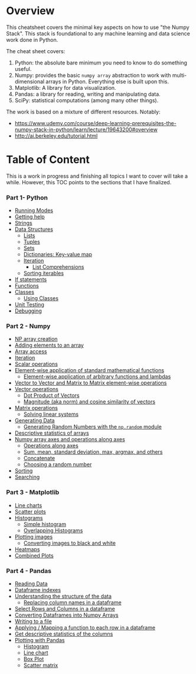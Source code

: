 # Overview

This cheatsheet covers the minimal key aspects on how to use "the Numpy Stack". This stack is foundational to any
machine learning and data science work done in Python.

The cheat sheet covers:
1. Python: the absolute bare minimum you need to know to do something useful.
2. Numpy: provides the basic `numpy array` abstraction to work with multi-dimensional arrays in Python. Everything else 
is built upon this.
3. Matplotlib: A library for data visualization.
4. Pandas: a library for reading, writing and manipulating data.
5. SciPy: statistical computations (among many other things).

The work is based on a mixture of different resources. Notably:
- https://www.udemy.com/course/deep-learning-prerequisites-the-numpy-stack-in-python/learn/lecture/19643200#overview
- http://ai.berkeley.edu/tutorial.html


# Table of Content

This is a work in progress and finishing all topics I want to cover will take a while. However, 
this TOC points to the sections that I have finalized.

### Part 1- Python
- [Running Modes](./1-python.md#running-modes)
- [Getting help](./1-python.md#getting-help)
- [Strings](./1-python.md#strings)
- [Data Structures](./1-python.md#data-structures)
  * [Lists](./1-python.md#lists)
  * [Tuples](./1-python.md#tuples)
  * [Sets](./1-python.md#sets)
  * [Dictionaries: Key-value map](./1-python.md#dictionaries-key-value-map)
  * [Iteration](./1-python.md#iteration)
    + [List Comprehensions](./1-python.md#list-comprehensions)
  * [Sorting iterables](./1-python.md#sorting-iterables)
- [If statements](./1-python.md#if-statements)
- [Functions](./1-python.md#functions)
- [Classes](./1-python.md#classes)
  * [Using Classes](./1-python.md#using-classes)
- [Unit Testing](./1-python.md#unit-testing)
- [Debugging](./1-python.md#debugging)

### Part 2 - Numpy

* [NP array creation](./2-numpy.md#np-array-creation)
* [Adding elements to an array](./2-numpy.md#adding-elements-to-an-array)
* [Array access](./2-numpy.md#array-access)
* [Iteration](./2-numpy.md#iteration)
* [Scalar operations](./2-numpy.md#scalar-operations)
* [Element-wise application of standard mathematical functions](./2-numpy.md#element-wise-application-of-standard-mathematical-functions)
  + [Element-wise application of arbitrary functions and lambdas](./2-numpy.md#element-wise-application-of-arbitrary-functions-and-lambdas)
* [Vector to Vector and Matrix to Matrix element-wise operations](./2-numpy.md#vector-to-vector-and-matrix-to-matrix-element-wise-operations)
* [Vector operations](./2-numpy.md#vector-operations)
  + [Dot Product of Vectors](./2-numpy.md#dot-product-of-vectors)
  + [Magnitude (aka norm) and cosine similarity of vectors](./2-numpy.md#magnitude-aka-norm-and-cosine-similarity-of-vectors)
* [Matrix operations](./2-numpy.md#matrix-operations)
  + [Solving linear systems](./2-numpy.md#solving-linear-systems)
* [Generating Data](./2-numpy.md#generating-data)
  + [Generating Random Numbers with the `np.random` module](./2-numpy.md#generating-random-numbers-with-the-nprandom-module)
* [Descriptive statistics of arrays](./2-numpy.md#descriptive-statistics-of-arrays)
* [Numpy array axes and operations along axes](./2-numpy.md#numpy-array-axes-and-operations-along-axes)
  + [Operations along axes](./2-numpy.md#operations-along-axes)
  + [Sum, mean, standard deviation, max, argmax, and others](./2-numpy.md#sum-mean-standard-deviation-max-argmax-and-others)
  + [Concatenate](./2-numpy.md#concatenate)
  + [Choosing a random number](./2-numpy.md#choosing-a-random-number)
* [Sorting](./2-numpy.md#sorting)
* [Searching](./2-numpy.md#searching)

### Part 3 - Matplotlib

- [Line charts](./3-matplotlib.md#line-charts)
- [Scatter plots](./3-matplotlib.md#scatter-plots)
- [Histograms](./3-matplotlib.md#histograms)
  * [Simple histogram](./3-matplotlib.md#simple-histogram)
  * [Overlapping Histograms](./3-matplotlib.md#overlapping-histograms)
- [Plotting images](./3-matplotlib.md#plotting-images)
  * [Converting images to black and white](./3-matplotlib.md#converting-images-to-black-and-white)
- [Heatmaps](./3-matplotlib.md#heatmaps)
- [Combined Plots](./3-matplotlib.md#combined-plots)

### Part 4 - Pandas

- [Reading Data](./4-pandas.md#reading-data)
- [Dataframe indexes](./4-pandas.md#dataframe-indexes)
- [Understanding the structure of the data](./4-pandas.md#understanding-the-structure-of-the-data)
  * [Replacing column names in a dataframe](./4-pandas.md#replacing-column-names-in-a-dataframe)
- [Select Rows and Columns in a dataframe](./4-pandas.md#select-rows-and-columns-in-a-dataframe)
- [Converting Dataframes into Numpy Arrays](./4-pandas.md#converting-dataframes-into-numpy-arrays)
- [Writing to a file](./4-pandas.md#writing-to-a-file)
- [Applying / Mapping a function to each row in a dataframe](./4-pandas.md#applying---mapping-a-function-to-each-row-in-a-dataframe)
- [Get descriptive statistics of the columns](./4-pandas.md#get-descriptive-statistics-of-the-columns)
- [Plotting with Pandas](./4-pandas.md#plotting-with-pandas)
  * [Histogram](./4-pandas.md#histogram)
  * [Line chart](./4-pandas.md#line-chart)
  * [Box Plot](./4-pandas.md#box-plot)
  * [Scatter matrix](./4-pandas.md#scatter-matrix)
